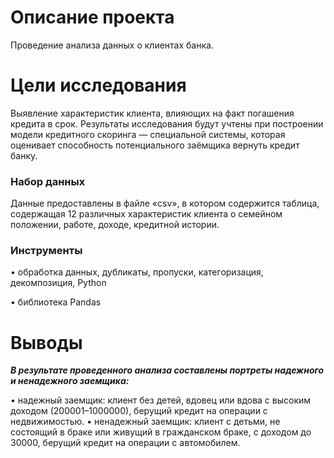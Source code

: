 # Описание проекта

Проведение анализа данных о клиентах банка.

 # Цели исследования

Выявление характеристик клиента, влияющих на факт погашения кредита в срок. Результаты исследования будут учтены при построении модели кредитного скоринга — специальной системы, которая оценивает способность потенциального заёмщика вернуть кредит банку.

### Набор данных

Данные предоставлены в файле «csv», в котором содержится таблица, содержащая 12 различных характеристик клиента о семейном положении, работе, доходе, кредитной истории.

### Инструменты 

•	обработка данных, дубликаты, пропуски, категоризация, декомпозиция, Python

•	библиотека Pandas

# Выводы

 ***В результате проведенного анализа составлены портреты надежного и ненадежного заемщика:***

•	надежный заемщик: клиент без детей, вдовец или вдова с высоким доходом (200001–1000000), берущий кредит на операции с недвижимостью.
•	ненадежный заемщик: клиент с детьми, не состоящий в браке или живущий в гражданском браке, с доходом до 30000, берущий кредит на операции с автомобилем.